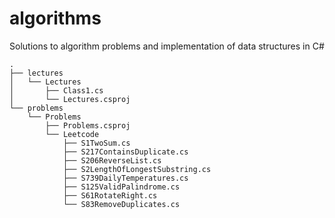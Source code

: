 # algorithms

Solutions to algorithm problems and implementation of data structures in C#

```
.
├── lectures
│   └── Lectures
│       ├── Class1.cs
│       └── Lectures.csproj
└── problems
    └── Problems
        ├── Problems.csproj
        └── Leetcode
            ├── S1TwoSum.cs
            ├── S217ContainsDuplicate.cs
            ├── S206ReverseList.cs
            ├── S2LengthOfLongestSubstring.cs
            ├── S739DailyTemperatures.cs
            ├── S125ValidPalindrome.cs
            ├── S61RotateRight.cs
            └── S83RemoveDuplicates.cs
```
